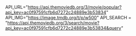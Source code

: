 API_URL="https://api.themoviedb.org/3/movie/popular?api_key=ac0f97591cfb6d7272c24889e3b53834"
API_IMG="https://image.tmdb.org/t/p/w500"
API_SEARCH = "https://api.themoviedb.org/3/search/movie?api_key=ac0f97591cfb6d7272c24889e3b53834&query"